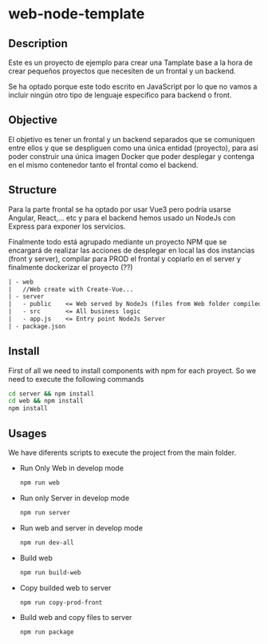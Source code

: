 # web-node-template

## Description

Este es un proyecto de ejemplo para crear una Tamplate base a la hora de crear pequeños proyectos que necesiten de un frontal y un backend.

Se ha optado porque este todo escrito en JavaScript por lo que no vamos a incluir ningún otro tipo de lenguaje especifico para backend o front.

## Objective

El objetivo es tener un frontal y un backend separados que se comuniquen entre ellos y que se despliguen como una única entidad (proyecto), para así poder construir una única imagen Docker que poder desplegar y contenga en el mismo contenedor tanto el frontal como el backend.

## Structure

Para la parte frontal se ha optado por usar Vue3 pero podría usarse Angular, React,... etc
y para el backend hemos usado un NodeJs con Express para exponer los servicios.

Finalmente todo está agrupado mediante un proyecto NPM que se encargará de realizar las acciones de desplegar en local las dos instancias (front y server), compilar para PROD el frontal y copiarlo en el server y finalmente dockerizar el proyecto (??)


```txt
| - web
|   //Web create with Create-Vue...
| - server
|   - public    <= Web served by NodeJs (files from Web folder compiled)
|   - src       <= All business logic
|   - app.js    <= Entry point NodeJs Server
| - package.json
```

## Install

First of all we need to install components with npm for each proyect. So we need to execute the following commands

```bash
cd server && npm install
cd web && npm install
npm install
```


## Usages

We have diferents scripts to execute the project from the main folder.

* Run Only Web in develop mode
    ```bash
    npm run web
    ```
* Run only Server in develop mode
    ```bash
    npm run server
    ```
* Run web and server in develop mode
    ```bash
    npm run dev-all
    ```
* Build web
    ```bash
    npm run build-web
    ```
* Copy builded web to server
    ```bash
    npm run copy-prod-front
    ```
* Build web and copy files to server
    ```bash
    npm run package
    ```




